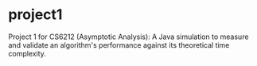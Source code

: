 # project1
Project 1 for CS6212 (Asymptotic Analysis): A Java simulation to measure and validate an algorithm's performance against its theoretical time complexity.
